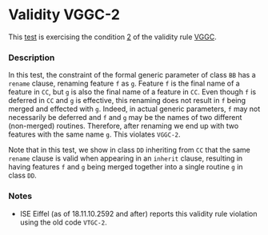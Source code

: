 # Validity VGGC-2

This [test](.) is exercising the condition [2](../Readme.md) of the validity rule [VGGC](../../vggc/Readme.md).

### Description

In this test, the constraint of the formal generic parameter of class `BB` has a `rename` clause, renaming feature `f` as `g`. Feature `f` is the final name of a feature in `CC`, but `g` is also the final name of a feature in `CC`. Even though `f` is deferred in `CC` and `g` is effective, this renaming does not result in `f` being merged and effected with `g`. Indeed, in actual generic parameters, `f` may not necessarily be deferred and `f` and `g` may be the names of two different (non-merged) routines. Therefore, after renaming we end up with two features with the same name `g`. This violates `VGGC-2`.

Note that in this test, we show in class `DD` inheriting from `CC` that the same `rename` clause is valid when appearing in an `inherit` clause, resulting in having features `f` and `g` being merged together into a single routine `g` in class `DD`.

### Notes

* ISE Eiffel (as of 18.11.10.2592 and after) reports this validity rule violation using the old code `VTGC-2`.
